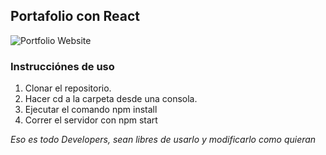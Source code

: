 ## Portafolio con React

![Portfolio Website](https://i.ibb.co/pRHXH5Y/Portafolio-para-Linkedin.png)

### Instrucciónes de uso

1. Clonar el repositorio.
1. Hacer cd a la carpeta desde una consola.
1. Ejecutar el comando npm install
1. Correr el servidor con npm start

*Eso es todo Developers, sean libres de usarlo y modificarlo como quieran*